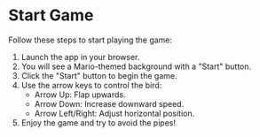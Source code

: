 # Start Game

Follow these steps to start playing the game:

1. Launch the app in your browser.
2. You will see a Mario-themed background with a "Start" button.
3. Click the "Start" button to begin the game.
4. Use the arrow keys to control the bird:
   - Arrow Up: Flap upwards.
   - Arrow Down: Increase downward speed.
   - Arrow Left/Right: Adjust horizontal position.
5. Enjoy the game and try to avoid the pipes!